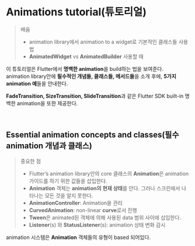 # Animations tutorial(튜토리얼)  

> 배움  
> * animation library에서 animation to a widget로 기본적인 클래스들 사용법
> * **AnimatedWidget** vs **AnimatedBuilder** 사용할 때  

이 튜토리얼은 Flutter에서 **명백한 animation**을 build하는 법을 보여준다.  
animation library안에 **필수적인 개념들, 클래스들, 메서드들**을 소개 후에, **5가지 animation 예**들을 안내한다.  

**FadeTransition, SizeTransition, SlideTransition**과 같은 Flutter SDK built-in 명백한 animation을 또한 제공한다.

<br/>

## Essential animation concepts and classes(필수 animation 개념과 클래스)  

> 중요한 점  
> * Flutter’s animation library안의 core 클래스의 **Animation**은 animation 가이드를 하기 위한 값들을 삽입한다.  
> * **Animation** 객체는 **animation의 현재 상태**를 안다. 그러나 스크린에서 나타나는 모든 것을 알지 못한다.  
> * **AnimationController**: Animation을 관리  
> * **CurvedAnimation**: non-linear **curve**로서 진행  
> * **Tween**은 animated된 객체에 의해 사용된 data 범위 사이에 삽입한다.
> * **Listener**(s) 와 **StatusListener**(s): animation 상태 변화 감시  

animation 시스템은 **Animation** 객체들의 유형이 based 되어있다.